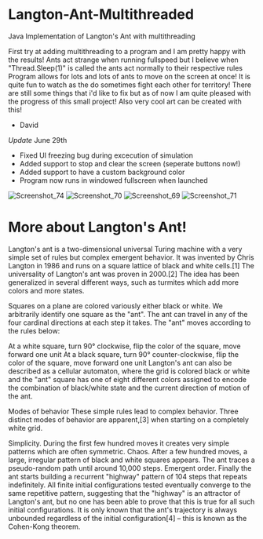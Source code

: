 # Langton-Ant-Multithreaded
Java Implementation of Langton's Ant with multithreading

First try at adding multithreading to a program and I am pretty happy with the results!
Ants act strange when running fullspeed but I believe when "Thread.Sleep(1)" is called the ants act normally to their respective rules
Program allows for lots and lots of ants to move on the screen at once! It is quite fun to watch as the do sometimes fight each other for territory! There are still some things that i'd like to fix but as of now I am quite pleased with the progress of this small project! Also very cool art can be created with this!
  - David

*Update* June 29th
- Fixed UI freezing bug during excecution of simulation
- Added support to stop and clear the screen (seperate buttons now!)
- Added support to have a custom background color
- Program now runs in windowed fullscreen when launched

![Screenshot_74](https://user-images.githubusercontent.com/62959991/176577016-188e8302-2ee9-4ebb-8565-32a59a8ab5a3.png)
![Screenshot_70](https://user-images.githubusercontent.com/62959991/175842201-c05b7473-c340-47d6-85d6-e66f5f3bb572.png)
![Screenshot_69](https://user-images.githubusercontent.com/62959991/175842200-fdd2218b-5d33-4d5d-97c2-3339984be9b0.png)
![Screenshot_71](https://user-images.githubusercontent.com/62959991/175842203-f8bab05c-6b75-4ddb-bd1c-6d96421b1391.png)

# More about Langton's Ant!

Langton's ant is a two-dimensional universal Turing machine with a very simple set of rules but complex emergent behavior. It was invented by Chris Langton in 1986 and runs on a square lattice of black and white cells.[1] The universality of Langton's ant was proven in 2000.[2] The idea has been generalized in several different ways, such as turmites which add more colors and more states.

Squares on a plane are colored variously either black or white. We arbitrarily identify one square as the "ant". The ant can travel in any of the four cardinal directions at each step it takes. The "ant" moves according to the rules below:

At a white square, turn 90° clockwise, flip the color of the square, move forward one unit
At a black square, turn 90° counter-clockwise, flip the color of the square, move forward one unit
Langton's ant can also be described as a cellular automaton, where the grid is colored black or white and the "ant" square has one of eight different colors assigned to encode the combination of black/white state and the current direction of motion of the ant.

Modes of behavior
These simple rules lead to complex behavior. Three distinct modes of behavior are apparent,[3] when starting on a completely white grid.

Simplicity. During the first few hundred moves it creates very simple patterns which are often symmetric.
Chaos. After a few hundred moves, a large, irregular pattern of black and white squares appears. The ant traces a pseudo-random path until around 10,000 steps.
Emergent order. Finally the ant starts building a recurrent "highway" pattern of 104 steps that repeats indefinitely.
All finite initial configurations tested eventually converge to the same repetitive pattern, suggesting that the "highway" is an attractor of Langton's ant, but no one has been able to prove that this is true for all such initial configurations. It is only known that the ant's trajectory is always unbounded regardless of the initial configuration[4] – this is known as the Cohen-Kong theorem.

